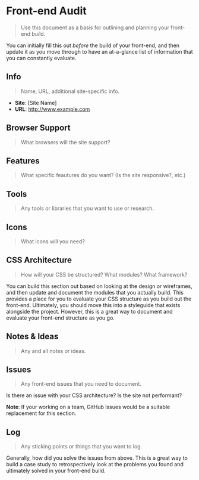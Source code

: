 Front-end Audit
===============

> Use this document as a basis for outlining and planning your front-end build.

You can initially fill this out *before* the build of your front-end, and then update it as you move through to have an at-a-glance list of information that you can constantly evaluate.

Info
----

> Name, URL, additional site-specific info.

- **Site**: [Site Name]
- **URL**: http://www.example.com

Browser Support
---------------

> What browsers will the site support?

Features
--------

> What specific feautures do you want? (Is the site responsive?, etc.)

Tools
-----

> Any tools or libraries that you want to use or research.

Icons
-----

> What icons will you need?

CSS Architecture
----------------

> How will your CSS be structured? What modules? What framework?

You can build this section out based on looking at the design or wireframes, and then update and document the modules that you actually build. This provides a place for you to evaluate your CSS structure as you build out the front-end. Ultimately, you should move this into a styleguide that exists alongside the project. However, this is a great way to document and evaluate your front-end structure as you go.

Notes & Ideas
-------------

> Any and all notes or ideas.

Issues
------

> Any front-end issues that you need to document.

Is there an issue with your CSS architecture? Is the site not performant?

**Note**: If your working on a team, GitHub Issues would be a suitable replacement for this section.

Log
---

> Any sticking points or things that you want to log.

Generally, how did you solve the issues from above. This is a great way to build a case study to retrospectively look at the problems you found and ultimately solved in your front-end build.
